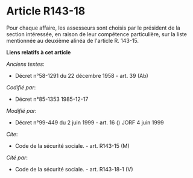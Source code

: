 # Article R143-18

Pour chaque affaire, les assesseurs sont choisis par le président de la section intéressée, en raison de leur compétence
particulière, sur la liste mentionnée au deuxième alinéa de l'article R. 143-15.

**Liens relatifs à cet article**

_Anciens textes_:

  - Décret n°58-1291 du 22 décembre 1958 - art. 39 (Ab)

_Codifié par_:

  - Décret n°85-1353 1985-12-17

_Modifié par_:

  - Décret n°99-449 du 2 juin 1999 - art. 16 () JORF 4 juin 1999

_Cite_:

  - Code de la sécurité sociale. - art. R143-15 (M)

_Cité par_:

  - Code de la sécurité sociale. - art. R143-18-1 (V)
